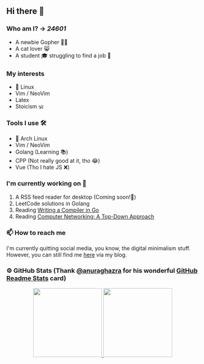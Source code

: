 ## Hi there 👋

### Who am I?  -> *24601*
+ A newbie Gopher 😶‍🌫️
+ A cat lover 😸
+ A student 🎓 struggling to find a job 🤔

### My interests
+ 🐧 Linux
+ Vim / NeoVim
+ Latex
+ Stoicism 🕉️

### Tools I use 🛠️
+ 🐧 Arch Linux
+ Vim / NeoVim
+ Golang (Learning 📚)
+ CPP (Not really good at it, tho 😂)
+ Vue (Tho I hate JS ❌)

### I'm currently working on 🔬

1. A RSS feed reader for desktop (Coming soon!🚀)
2. LeetCode solutions in Golang
3. Reading [Writing a Compiler in Go](https://compilerbook.com/)
4. Reading [Computer Networking: A Top-Down Approach](https://www.amazon.com/Computer-Networking-Top-Down-Approach-7th/dp/0133594149#:~:text=Unique%20among%20computer%20networking%20texts,down%20toward%20the%20physical%20layer%2C)

### 📫 How to reach me

I'm currently quitting social media, you know, the digital minimalism stuff. However, you can still find me [here](https://falldio.github.io/) via my blog.

### ⚙️ GitHub Stats (Thank [@anuraghazra](https://github.com/anuraghazra) for his wonderful [GitHub Readme Stats](https://github.com/anuraghazra/github-readme-stats) card)
<p align="center">
<a href="https://github.com/Falldio">
  <img height="180em" src="https://github-readme-stats-sigma-five.vercel.app/api?username=Falldio&show_icons=true&theme=gruvbox&count_private=true"/>
  <img height="180em" src="https://github-readme-stats-sigma-five.vercel.app/api/top-langs/?username=Falldio&langs_count=6&layout=compact&theme=gruvbox&count_private=true"/>
</a>
</p>


<!--
**Falldio/Falldio** is a ✨ _special_ ✨ repository because its `README.md` (this file) appears on your GitHub profile.

Here are some ideas to get you started:

- 🔭 I’m currently working on ...
- 🌱 I’m currently learning ...
- 👯 I’m looking to collaborate on ...
- 🤔 I’m looking for help with ...
- 💬 Ask me about ...
- 📫 How to reach me: ...
- 😄 Pronouns: ...
- ⚡ Fun fact: ...
-->
